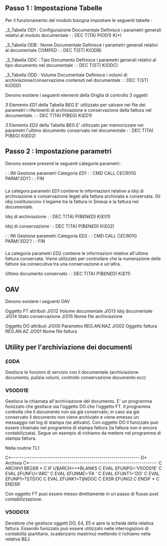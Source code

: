 ## Passo 1 :  Impostazione Tabelle
Per il funzionamento del modulo bisogna impostare le seguenti tabelle : 

_3_Tabella OD1 :  Configurazione Documentale
Definisce i parametri generali relativi al modulo documentale
 :  : DEC T(TA) P(OD1) K(*)

_3_Tabella ODB :  Nome Documentale
Definisce i parametri generali relativi al documentale COMPED
 :  : DEC T(ST) K(ODB)

_3_Tabella ODC :  Tipo Documento
Definisce i parametri generali relativi al tipo documento nel documentale
 :  : DEC T(ST) K(ODC)

_3_Tabella ODD :  Volume Documentale
Definisce i volumi di archiviazione/conservazione contenuti nel documentale
 :  : DEC T(ST) K(ODD)

Devono esistere i seguenti elementi della Griglia di controllo 3 oggetti

_3_ Elemento £D1 della Tabella B£G
E' utilizzato per salvare nei file dei parametri i riferimenti di archiviazione e conservazione della fattura nel documentale.
 :  : DEC T(TA) P(B£G) K(£D1)

_3_ Elemento £D2 della Tabella B£G
E' utilizzato per memorizzare nei parametri  l'ultimo documento conservato nel documentale
 :  : DEC T(TA) P(B£G) K(£D2)



## Passo 2 :  Impostazione parametri
Devono essere presenti le seguenti categorie parametri : 

 :  : INI Gestione parametri Categoria £D1
 :  : CMD CALL C£CR01G PARM('£D1')
 :  : FIN
###
La categora parametri £D1 contiene le informazioni relative a idoj di archiviazione e conservazione legati alla fattura archiviata e conservata. Gli idoj costituiscono il legame tra la fattura in Smeup
e la fattura nel documentale.

Idoj di archiviazione
 :  : DEC T(TA) P(B£N£D) K(£01)

Idoj di conservazione
 :  : DEC T(TA) P(B£N£D) K(£02)


 :  : INI Gestione parametri Categoria £D2
 :  : CMD CALL C£CR01G PARM('£D2')
 :  : FIN
###
La categoria parametri £D2 contiene le informazioni relative all'ultima fattura conservata. Viene utilizzato per controllare che la numerazione delle fatture sia consecutiva tra una conservazione e un'altra.

Ultimo documento conservato
 :  : DEC T(TA) P(B£N£D) K(£11)



## OAV

Devono esistere i seguenti OAV

Oggetto FT attributi
J/G12  Volume documentale
J/G13  Idoj documentale
J/G14 Stato conservazione
J/G15 Nome file archiviazione

Oggetto DO attributi
J/G00 Parametro REG.AN.NAZ
J/G02 Oggetto fattura REG.AN.AZ
J/O01 Nome file fattura

## Utility per l'archiviazione dei documenti
### £ODA
Gestisce le funzioni di servizio con il documentale (archiviazione documento, pulizia volumi, controllo conservazione documento ecc)

### V5OD01E
Gestisce la chiamata all'archiviazione del documento. E' un programma funizzato che gestisce sia l'oggetto DO che l'oggetto FT. Il programma controlla che il documento non sia già conservato; in caso sia già conservato il documento non viene archiviato e viene emesso un messaggio nel log di stampa (se attivato).
Con oggetto DO il funizzato può essere chiamato nel programma di stampa fattura (la fattura non è ancora contabilizzata). Segue un esempio di richiamo da mettere nel programma di stampa fattura.


Nella routine TL1

C*----------------------------------------------------------------
D* Archivia
C*----------------------------------------------------------------
C     ARCHIVI            BEGSR
 *
C                              IF        U$ARCH<>*BLANKS
C                              EVAL      £FUNPG='V5OD01E'
C                              EVAL      £FUNFU='ARC'
C                              EVAL      £FUNME='FA '
C                              EVAL      £FUNT1='DO'
C                              EVAL      £FUNP1=T§TDOC
C                              EVAL      £FUNK1=T§NDOC
C                              EXSR      £FUN02
C                             ENDIF
 *
C                             ENDSR

Con oggetto FT puoi essere messo direttamente in un passo di flusso post contabilizzazione.

### V5OD01X
Deviatore che gestisce oggetti DO, E4, E5 e apre la scheda della relativa fattura. Essendo funizzato può essere utilizzato nelle interrogazioni di contabilità (partitario, scadenzario mastrino) mettendo il richiamo  nella relativa B£J.
